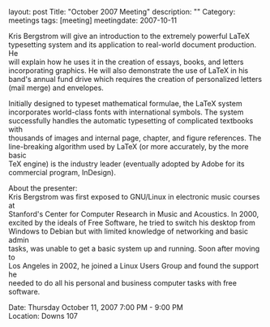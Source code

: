layout: post
Title: "October 2007 Meeting"
description: ""
Category: meetings
tags: [meeting]
meetingdate: 2007-10-11

Kris Bergstrom will give an introduction to the extremely powerful LaTeX       
typesetting system and its application to real-world document production. He   
will explain how he uses it in the creation of essays, books, and letters      
incorporating graphics. He will also demonstrate the use of LaTeX in his       
band's annual fund drive which requires the creation of personalized letters   
(mail merge) and envelopes.                                                    
                                                                             
Initially designed to typeset mathematical formulae, the LaTeX system          
incorporates world-class fonts with international symbols. The system          
successfully handles the automatic typesetting of complicated textbooks with   
thousands of images and internal page, chapter, and figure references. The     
line-breaking algorithm used by LaTeX (or more accurately, by the more basic   
TeX engine) is the industry leader (eventually adopted by Adobe for its        
commercial program, InDesign).                                                 
                                                                             
About the presenter:                                                           
Kris Bergstrom was first exposed to GNU/Linux in electronic music courses at   
Stanford's Center for Computer Research in Music and Acoustics. In 2000,       
excited by the ideals of Free Software, he tried to switch his desktop from    
Windows to Debian but with limited knowledge of networking and basic admin     
tasks, was unable to get a basic system up and running. Soon after moving to   
Los Angeles in 2002, he joined a Linux Users Group and found the support he    
needed to do all his personal and business computer tasks with free software.  
                                                                             
Date: Thursday October 11, 2007 7:00 PM - 9:00 PM                                
Location: Downs 107                                         
